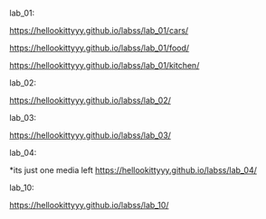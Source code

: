 lab_01: 

https://hellookittyyy.github.io/labss/lab_01/cars/

https://hellookittyyy.github.io/labss/lab_01/food/

https://hellookittyyy.github.io/labss/lab_01/kitchen/

lab_02:

https://hellookittyyy.github.io/labss/lab_02/

lab_03:

https://hellookittyyy.github.io/labss/lab_03/

lab_04:

*its just one media left
https://hellookittyyy.github.io/labss/lab_04/

lab_10:

https://hellookittyyy.github.io/labss/lab_10/
